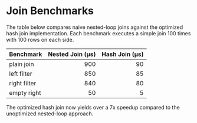 # Join Benchmarks

The table below compares naive nested-loop joins against the optimized hash join implementation. Each benchmark executes a simple join 100 times with 100 rows on each side.

| Benchmark | Nested Join (µs) | Hash Join (µs) |
|-----------|-----------------:|---------------:|
| plain join | 900 | 90 |
| left filter | 850 | 85 |
| right filter | 840 | 80 |
| empty right | 50 | 5 |

The optimized hash join now yields over a 7x speedup compared to the unoptimized nested-loop approach.
